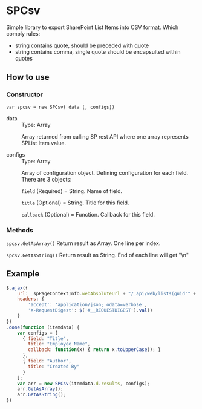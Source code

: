 # SPCsv
Simple library to export SharePoint List Items into CSV format. Which comply rules:
- string contains quote, should be preceded with quote
- string contains comma, single quote should be encapsulted within quotes

## How to use
### Constructor

```
var spcsv = new SPCsv( data [, configs])
```
<dl>
<dt>data</dt>
<dd>Type: Array

Array returned from calling SP rest API where one array represents SPList Item value.</dd>

<dt>configs</dt>
<dd>Type: Array

Array of configuration object. Defining configuration for each field.
There are 3 objects:

```field``` (Required) = String. Name of field.

```title``` (Optional) = String. Title for this field.

```callback``` (Optional) = Function. Callback for this field.
</dd>
</dl>



### Methods

```spcsv.GetAsArray()``` Return result as Array. One line per index.

```spcsv.GetAsString()``` Return result as String. End of each line will get "\n"



## Example

```javascript
$.ajax({
    url: _spPageContextInfo.webAbsoluteUrl + "/_api/web/lists(guid'" + listId + "')/Items" + query,
    headers: {
        'accept': 'application/json; odata=verbose',
        'X-RequestDigest': $('#__REQUESTDIGEST').val()
    }
})
.done(function (itemdata) {    
    var configs = [
      { field: "Title",
        title: "Employee Name",
        callback: function(x) { return x.toUpperCase(); }
      },
      { field: "Author",
        title: "Created By"
      }
    ];
    var arr = new SPCsv(itemdata.d.results, configs); 
    arr.GetAsArray();
    arr.GetAsString();
})
```

